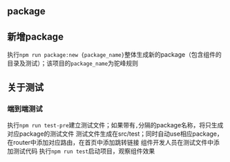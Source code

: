 ## package

## 新增package

执行`npm run package:new {package_name}`整体生成新的package（包含组件的目录及测试）；该项目的`package_name`为驼峰规则

## 关于测试

### 端到端测试

执行`npm run test-pre`建立测试文件；如果带有`,`分隔的package名称，将只生成对应package的测试文件
测试文件生成在src/test；同时自动use相应package，在router中添加对应路由，在首页中添加跳转链接
组件开发人员在测试文件中添加测试代码
执行`npm run test`启动项目，观察组件效果